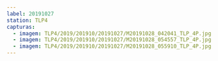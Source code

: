 ```yaml
---
label: 20191027
station: TLP4
capturas:
  - imagem: TLP4/2019/201910/20191027/M20191028_042041_TLP_4P.jpg
  - imagem: TLP4/2019/201910/20191027/M20191028_054557_TLP_4P.jpg
  - imagem: TLP4/2019/201910/20191027/M20191028_055910_TLP_4P.jpg
---
```

